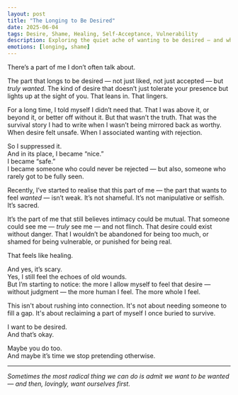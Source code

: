 ```yaml
---
layout: post
title: "The Longing to Be Desired"
date: 2025-06-04
tags: Desire, Shame, Healing, Self-Acceptance, Vulnerability
description: Exploring the quiet ache of wanting to be desired — and why it’s not something to be ashamed of.
emotions: [longing, shame]
---
```


There’s a part of me I don’t often talk about.

The part that longs to be desired — not just liked, not just accepted — but *truly wanted*. The kind of desire that doesn’t just tolerate your presence but lights up at the sight of you. That leans in. That lingers.

For a long time, I told myself I didn’t need that. That I was above it, or beyond it, or better off without it. But that wasn’t the truth. That was the survival story I had to write when I wasn’t being mirrored back as worthy. When desire felt unsafe. When I associated wanting with rejection.

So I suppressed it.  
And in its place, I became “nice.”  
I became “safe.”  
I became someone who could never be rejected — but also, someone who rarely got to be fully seen.

Recently, I’ve started to realise that this part of me — the part that wants to feel *wanted* — isn’t weak. It’s not shameful. It’s not manipulative or selfish.  
It’s sacred.

It’s the part of me that still believes intimacy could be mutual. That someone could see me — *truly* see me — and not flinch. That desire could exist without danger. That I wouldn’t be abandoned for being too much, or shamed for being vulnerable, or punished for being real.

That feels like healing.

And yes, it’s scary.  
Yes, I still feel the echoes of old wounds.  
But I’m starting to notice: the more I allow myself to feel that desire — without judgment — the more human I feel. The more whole I feel.

This isn't about rushing into connection. It's not about needing someone to fill a gap. It's about reclaiming a part of myself I once buried to survive.

I want to be desired.  
And that’s okay.

Maybe you do too.  
And maybe it’s time we stop pretending otherwise.

---

*Sometimes the most radical thing we can do is admit we want to be wanted — and then, lovingly, want ourselves first.*
